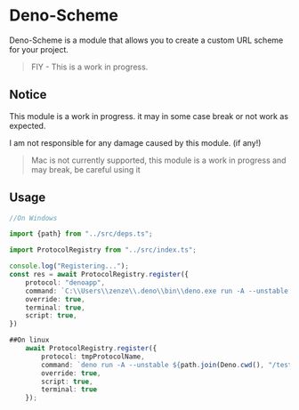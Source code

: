 # Deno-Scheme

Deno-Scheme is a module that allows you to create a custom URL scheme for your project.

> FIY - This is a work in progress.


## Notice
This module is a work in progress.
it may in some case break or not work as expected.

I am not responsible for any damage caused by this module. (if any!)
>Mac is not currently supported, this module is a work in progress and may break, be careful using it
## Usage

```ts
//On Windows

import {path} from "../src/deps.ts";

import ProtocolRegistry from "../src/index.ts";

console.log("Registering...");
const res = await ProtocolRegistry.register({
	protocol: "denoapp",
	command: `C:\\Users\\zenze\\.deno\\bin\\deno.exe run -A --unstable ${path.join(Deno.cwd(), "/tests/denoapp.ts")} $_URL_`,
	override: true,
	terminal: true,
	script: true,
})

##On linux 
	await ProtocolRegistry.register({
		protocol: tmpProtocolName,
		command: `deno run -A --unstable ${path.join(Deno.cwd(), "/tests/denoapp.ts")}`,
		override: true,
		script: true,
		terminal: true
	});


```



